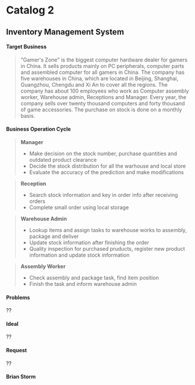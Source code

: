 # Catalog 2
## Inventory Management System
#### Target Business
>"Gamer's Zone" is the biggest computer hardware dealer for gamers in China. It sells products mainly on PC peripherals, computer parts and assembled computer for all gamers in China. The company has five warehouses in China, which are located in Beijing, Shanghai, Guangzhou, Chengdu and Xi An to cover all the regions. The company has about 100 employees who work as Computer assembly worker, Warehouse admin, Receptions and Manager. Every year, the company sells over twenty thousand computers and forty thousand of game accessories. The purchase on stock is done on a monthly basis.

#### Business Operation Cycle
> <strong>Manager</strong> 
>- Make decision on the stock number, purchase quantities and outdated product clearance
>- Decide the stock distribution for all the warhouse and local store
>- Evaluate the accuracy of the prediction and make modifications

> <strong>Reception</strong> 
>- Search stock information and key in order info after receiving orders
>- Complete small order using local storage

> <strong>Warehouse Admin</strong> 
>- Lookup items and assign tasks to warehouse works to assembly, package and deliver
>- Update stock information after finishing the order
>- Quality inspection for purchased pruducts, register new product information and update stock information 

> <strong>Assembly Worker</strong> 
>- Check assembly and package task, find item position
>- Finish the task and inform warehouse admin

#### Problems
??

#### Ideal
??

#### Request
??

#### Brian Storm

